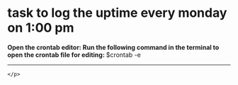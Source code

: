 <!DOCTIPE html>
<html>
  <head>
    <title>task to log the uptime every monday on 1:00 pm</title>
  </head>
  <body>
    <h1> task to log the uptime every monday on 1:00 pm </h1>
    <p>
      <b> Open the crontab editor: Run the following command in the terminal to open the crontab file for editing: </b>
      $crontab -e
      <hr>
      
    </p>
  </body>
</html>
